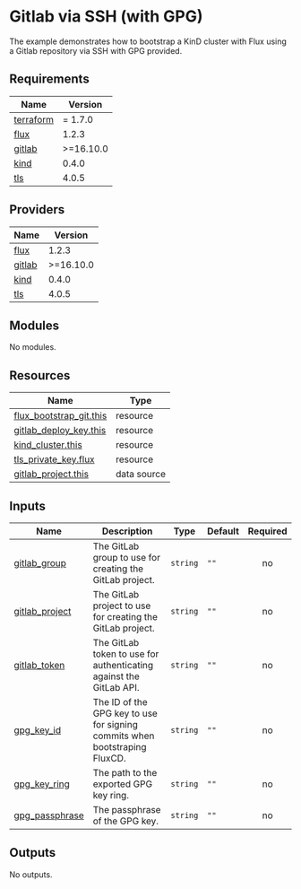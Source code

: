 # Gitlab via SSH (with GPG)

The example demonstrates how to bootstrap a KinD cluster with Flux using a Gitlab repository via SSH with GPG provided.

<!-- BEGINNING OF PRE-COMMIT-TERRAFORM DOCS HOOK -->
## Requirements

| Name | Version |
|------|---------|
| <a name="requirement_terraform"></a> [terraform](#requirement\_terraform) | = 1.7.0 |
| <a name="requirement_flux"></a> [flux](#requirement\_flux) | 1.2.3 |
| <a name="requirement_gitlab"></a> [gitlab](#requirement\_gitlab) | >=16.10.0 |
| <a name="requirement_kind"></a> [kind](#requirement\_kind) | 0.4.0 |
| <a name="requirement_tls"></a> [tls](#requirement\_tls) | 4.0.5 |

## Providers

| Name | Version |
|------|---------|
| <a name="provider_flux"></a> [flux](#provider\_flux) | 1.2.3 |
| <a name="provider_gitlab"></a> [gitlab](#provider\_gitlab) | >=16.10.0 |
| <a name="provider_kind"></a> [kind](#provider\_kind) | 0.4.0 |
| <a name="provider_tls"></a> [tls](#provider\_tls) | 4.0.5 |

## Modules

No modules.

## Resources

| Name | Type |
|------|------|
| [flux_bootstrap_git.this](https://registry.terraform.io/providers/fluxcd/flux/1.2.3/docs/resources/bootstrap_git) | resource |
| [gitlab_deploy_key.this](https://registry.terraform.io/providers/gitlabhq/gitlab/latest/docs/resources/deploy_key) | resource |
| [kind_cluster.this](https://registry.terraform.io/providers/tehcyx/kind/0.4.0/docs/resources/cluster) | resource |
| [tls_private_key.flux](https://registry.terraform.io/providers/hashicorp/tls/4.0.5/docs/resources/private_key) | resource |
| [gitlab_project.this](https://registry.terraform.io/providers/gitlabhq/gitlab/latest/docs/data-sources/project) | data source |

## Inputs

| Name | Description | Type | Default | Required |
|------|-------------|------|---------|:--------:|
| <a name="input_gitlab_group"></a> [gitlab\_group](#input\_gitlab\_group) | The GitLab group to use for creating the GitLab project. | `string` | `""` | no |
| <a name="input_gitlab_project"></a> [gitlab\_project](#input\_gitlab\_project) | The GitLab project to use for creating the GitLab project. | `string` | `""` | no |
| <a name="input_gitlab_token"></a> [gitlab\_token](#input\_gitlab\_token) | The GitLab token to use for authenticating against the GitLab API. | `string` | `""` | no |
| <a name="input_gpg_key_id"></a> [gpg\_key\_id](#input\_gpg\_key\_id) | The ID of the GPG key to use for signing commits when bootstraping FluxCD. | `string` | `""` | no |
| <a name="input_gpg_key_ring"></a> [gpg\_key\_ring](#input\_gpg\_key\_ring) | The path to the exported GPG key ring. | `string` | `""` | no |
| <a name="input_gpg_passphrase"></a> [gpg\_passphrase](#input\_gpg\_passphrase) | The passphrase of the GPG key. | `string` | `""` | no |

## Outputs

No outputs.
<!-- END OF PRE-COMMIT-TERRAFORM DOCS HOOK -->

